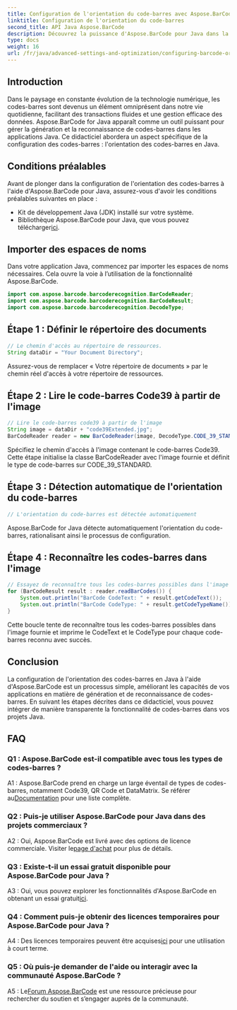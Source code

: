 ```yaml
---
title: Configuration de l'orientation du code-barres avec Aspose.BarCode pour Java
linktitle: Configuration de l'orientation du code-barres
second_title: API Java Aspose.BarCode
description: Découvrez la puissance d'Aspose.BarCode pour Java dans la configuration de l'orientation des codes-barres. Un guide complet pour une intégration et une reconnaissance transparentes dans vos applications Java.
type: docs
weight: 16
url: /fr/java/advanced-settings-and-optimization/configuring-barcode-orientation/
---
```

## Introduction

Dans le paysage en constante évolution de la technologie numérique, les codes-barres sont devenus un élément omniprésent dans notre vie quotidienne, facilitant des transactions fluides et une gestion efficace des données. Aspose.BarCode for Java apparaît comme un outil puissant pour gérer la génération et la reconnaissance de codes-barres dans les applications Java. Ce didacticiel abordera un aspect spécifique de la configuration des codes-barres : l'orientation des codes-barres en Java.

## Conditions préalables

Avant de plonger dans la configuration de l'orientation des codes-barres à l'aide d'Aspose.BarCode pour Java, assurez-vous d'avoir les conditions préalables suivantes en place :

- Kit de développement Java (JDK) installé sur votre système.
-  Bibliothèque Aspose.BarCode pour Java, que vous pouvez télécharger[ici](https://releases.aspose.com/barcode/java/).

## Importer des espaces de noms

Dans votre application Java, commencez par importer les espaces de noms nécessaires. Cela ouvre la voie à l’utilisation de la fonctionnalité Aspose.BarCode.

```java
import com.aspose.barcode.barcoderecognition.BarCodeReader;
import com.aspose.barcode.barcoderecognition.BarCodeResult;
import com.aspose.barcode.barcoderecognition.DecodeType;


```

## Étape 1 : Définir le répertoire des documents

```java
// Le chemin d'accès au répertoire de ressources.
String dataDir = "Your Document Directory";
```

Assurez-vous de remplacer « Votre répertoire de documents » par le chemin réel d'accès à votre répertoire de ressources.

## Étape 2 : Lire le code-barres Code39 à partir de l'image

```java
// Lire le code-barres code39 à partir de l'image
String image = dataDir + "code39Extended.jpg";
BarCodeReader reader = new BarCodeReader(image, DecodeType.CODE_39_STANDARD);
```

Spécifiez le chemin d'accès à l'image contenant le code-barres Code39. Cette étape initialise la classe BarCodeReader avec l'image fournie et définit le type de code-barres sur CODE_39_STANDARD.

## Étape 3 : Détection automatique de l'orientation du code-barres

```java
// L'orientation du code-barres est détectée automatiquement
```

Aspose.BarCode for Java détecte automatiquement l'orientation du code-barres, rationalisant ainsi le processus de configuration.

## Étape 4 : Reconnaître les codes-barres dans l'image

```java
// Essayez de reconnaître tous les codes-barres possibles dans l'image
for (BarCodeResult result : reader.readBarCodes()) {
    System.out.println("BarCode CodeText: " + result.getCodeText());
    System.out.println("BarCode CodeType: " + result.getCodeTypeName());
}
```

Cette boucle tente de reconnaître tous les codes-barres possibles dans l'image fournie et imprime le CodeText et le CodeType pour chaque code-barres reconnu avec succès.

## Conclusion

La configuration de l'orientation des codes-barres en Java à l'aide d'Aspose.BarCode est un processus simple, améliorant les capacités de vos applications en matière de génération et de reconnaissance de codes-barres. En suivant les étapes décrites dans ce didacticiel, vous pouvez intégrer de manière transparente la fonctionnalité de codes-barres dans vos projets Java.

## FAQ

### Q1 : Aspose.BarCode est-il compatible avec tous les types de codes-barres ?

 A1 : Aspose.BarCode prend en charge un large éventail de types de codes-barres, notamment Code39, QR Code et DataMatrix. Se référer au[Documentation](https://reference.aspose.com/barcode/java/) pour une liste complète.

### Q2 : Puis-je utiliser Aspose.BarCode pour Java dans des projets commerciaux ?

 A2 : Oui, Aspose.BarCode est livré avec des options de licence commerciale. Visiter le[page d'achat](https://purchase.aspose.com/buy) pour plus de détails.

### Q3 : Existe-t-il un essai gratuit disponible pour Aspose.BarCode pour Java ?

A3 : Oui, vous pouvez explorer les fonctionnalités d'Aspose.BarCode en obtenant un essai gratuit[ici](https://releases.aspose.com/).

### Q4 : Comment puis-je obtenir des licences temporaires pour Aspose.BarCode pour Java ?

 A4 : Des licences temporaires peuvent être acquises[ici](https://purchase.aspose.com/temporary-license/) pour une utilisation à court terme.

### Q5 : Où puis-je demander de l'aide ou interagir avec la communauté Aspose.BarCode ?

 A5 : Le[Forum Aspose.BarCode](https://forum.aspose.com/c/barcode/13) est une ressource précieuse pour rechercher du soutien et s’engager auprès de la communauté.